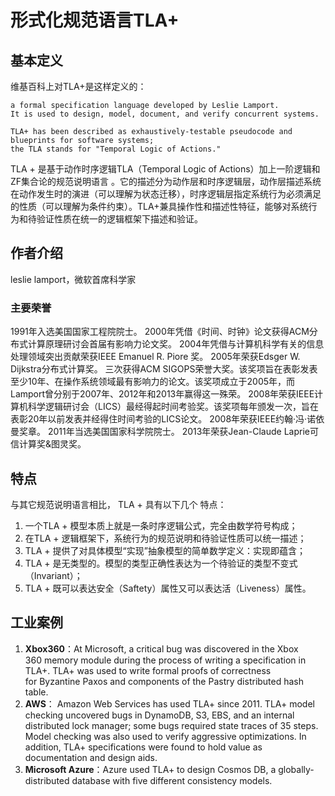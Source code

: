 # 形式化规范语言TLA+

## 基本定义

维基百科上对TLA+是这样定义的：

```
a formal specification language developed by Leslie Lamport. 
It is used to design, model, document, and verify concurrent systems. 

TLA+ has been described as exhaustively-testable pseudocode and blueprints for software systems;
the TLA stands for "Temporal Logic of Actions."
```

TLA + 是基于动作时序逻辑TLA（Temporal Logic of Actions）加上一阶逻辑和ZF集合论的规范说明语言 。它的描述分为动作层和时序逻辑层，动作层描述系统在动作发生时的演进（可以理解为状态迁移），时序逻辑层指定系统行为必须满足的性质（可以理解为条件约束）。TLA+兼具操作性和描述性特征，能够对系统行为和待验证性质在统一的逻辑框架下描述和验证。

## 作者介绍

leslie lamport，微软首席科学家

### 主要荣誉
1991年入选美国国家工程院院士。
2000年凭借《时间、时钟》论文获得ACM分布式计算原理研讨会首届有影响力论文奖。
2004年凭借与计算机科学有关的信息处理领域突出贡献荣获IEEE Emanuel R. Piore 奖。
2005年荣获Edsger W. Dijkstra分布式计算奖。
三次获得ACM SIGOPS荣誉大奖。该奖项旨在表彰发表至少10年、在操作系统领域最有影响力的论文。该奖项成立于2005年，而Lamport曾分别于2007年、2012年和2013年赢得这一殊荣。
2008年荣获IEEE计算机科学逻辑研讨会（LICS）最经得起时间考验奖。该奖项每年颁发一次，旨在表彰20年以前发表并经得住时间考验的LICS论文。
2008年荣获IEEE约翰·冯·诺依曼奖章。
2011年当选美国国家科学院院士。
2013年荣获Jean-Claude Laprie可信计算奖&图灵奖。

## 特点

与其它规范说明语言相比， TLA + 具有以下几个 特点：

1. 一个TLA + 模型本质上就是一条时序逻辑公式，完全由数学符号构成；
2. 在TLA + 逻辑框架下，系统行为的规范说明和待验证性质可以统一描述；
3. TLA + 提供了对具体模型“实现”抽象模型的简单数学定义：实现即蕴含；
4. TLA + 是无类型的。模型的类型正确性表达为一个待验证的类型不变式（Invariant）；
5. TLA + 既可以表达安全（Saftety）属性又可以表达活（Liveness）属性。

## 工业案例

1. **Xbox360**：At Microsoft, a critical bug was discovered in the Xbox 360 memory module during the process of writing a specification in TLA+. TLA+ was used to write formal proofs of correctness for Byzantine Paxos and components of the Pastry distributed hash table.
2. **AWS**： Amazon Web Services has used TLA+ since 2011. TLA+ model checking uncovered bugs in DynamoDB, S3, EBS, and an internal distributed lock manager; some bugs required state traces of 35 steps. Model checking was also used to verify aggressive optimizations. In addition, TLA+ specifications were found to hold value as documentation and design aids.
3. **Microsoft Azure**：Azure used TLA+ to design Cosmos DB, a globally-distributed database with five different consistency models.

